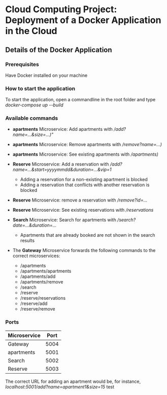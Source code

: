 # Cloud Computing Project: Deployment of a Docker Application in the Cloud

## Details of the Docker Application 

### Prerequisites 

Have Docker installed on your machine

### How to start the application

To start the application, open a commandline in the root folder and type *docker-compose up --build*

### Available commands 

* **apartments** Microservice: Add apartments with */add?name=...&size=...)"*
* **apartments** Microservice: Remove apartments with */remove?name=...)*
* **apartments** Microservice: See existing apartments with */apartments)*


* **Reserve** Microservice: Add a reservation with */add?name=...&start=yyyymmdd&duration=...&vip=1* 
    + Adding a reservation for a non-existing apartment is blocked
    + Adding a reservation that conflicts with another reservation is blocked
* **Reserve** Microservice: remove a reservation with */remove?id=...* 
* **Reserve** Microservice: See existing reservations with */reservations* 


* **Search** Microservice: Search for apartments with */search?date=...&duration=...* 
    + Apartments that are already booked are not shown in the search results

* The **Gateway** Microservice forwards the following commands to the correct microservices: 
    + /apartments
    + /apartments/apartments
    + /apartments/add
    + /apartments/remove
    + /search
    + /reserve
    + /reserve/reservations
    + /reserve/add
    + /reserve/remove

### Ports

| Microservice | Port |
| ------------ | ------ |
| Gateway | 5004 |
| apartments | 5001 |
| Search | 5002 |
| Reserve | 5003 | 

The correct URL for adding an apartment would be, for instance, *localhost:5001/add?name=apartment1&size=15*
test

